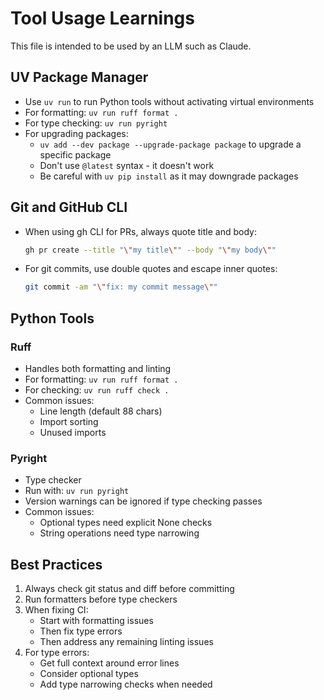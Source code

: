 # Tool Usage Learnings

This file is intended to be used by an LLM such as Claude.

## UV Package Manager

- Use `uv run` to run Python tools without activating virtual environments
- For formatting: `uv run ruff format .`
- For type checking: `uv run pyright`
- For upgrading packages:
  - `uv add --dev package --upgrade-package package` to upgrade a specific package
  - Don't use `@latest` syntax - it doesn't work
  - Be careful with `uv pip install` as it may downgrade packages

## Git and GitHub CLI

- When using gh CLI for PRs, always quote title and body:
  ```bash
  gh pr create --title "\"my title\"" --body "\"my body\""
  ```
- For git commits, use double quotes and escape inner quotes:
  ```bash
  git commit -am "\"fix: my commit message\""
  ```

## Python Tools

### Ruff
- Handles both formatting and linting
- For formatting: `uv run ruff format .`
- For checking: `uv run ruff check .`
- Common issues:
  - Line length (default 88 chars)
  - Import sorting
  - Unused imports

### Pyright
- Type checker
- Run with: `uv run pyright`
- Version warnings can be ignored if type checking passes
- Common issues:
  - Optional types need explicit None checks
  - String operations need type narrowing

## Best Practices

1. Always check git status and diff before committing
2. Run formatters before type checkers
3. When fixing CI:
   - Start with formatting issues
   - Then fix type errors
   - Then address any remaining linting issues
4. For type errors:
   - Get full context around error lines
   - Consider optional types
   - Add type narrowing checks when needed
